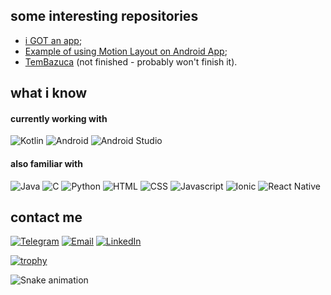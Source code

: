 ## some interesting repositories

- [i GOT an app](https://github.com/JuliaRAlves/iGOTanapp);
- [Example of using Motion Layout on Android App](https://github.com/JuliaRAlves/MotionLayoutExample);
- [TemBazuca](https://github.com/JuliaRAlves/TemBazuca) (not finished - probably won't finish it).

## what i know

#### currently working with

![Kotlin](https://img.shields.io/badge/Kotlin-0095D5?&style=for-the-badge&logo=kotlin&logoColor=white)
![Android](https://img.shields.io/badge/Android-3DDC84?style=for-the-badge&logo=android&logoColor=white)
![Android Studio](https://img.shields.io/badge/Android_Studio-3DDC84?style=for-the-badge&logo=android-studio&logoColor=white)

#### also familiar with

![Java](https://img.shields.io/badge/Java-ED8B00?style=for-the-badge&logo=java&logoColor=white)
![C](https://img.shields.io/badge/C-00599C?style=for-the-badge&logo=c&logoColor=white)
![Python](https://img.shields.io/badge/Python-14354C?style=for-the-badge&logo=python&logoColor=white)
![HTML](https://img.shields.io/badge/HTML5-E34F26?style=for-the-badge&logo=html5&logoColor=white)
![CSS](https://img.shields.io/badge/CSS3-1572B6?style=for-the-badge&logo=css3&logoColor=white)
![Javascript](https://img.shields.io/badge/JavaScript-F7DF1E?style=for-the-badge&logo=javascript&logoColor=black)
![Ionic](https://img.shields.io/badge/Ionic-3880FF?style=for-the-badge&logo=ionic&logoColor=white)
![React Native](https://img.shields.io/badge/React_Native-20232A?style=for-the-badge&logo=react&logoColor=61DAFB)

## contact me
[![Telegram](https://img.shields.io/badge/Telegram-2CA5E0?style=for-the-badge&logo=telegram&logoColor=white)](https://t.me/junyidark)
[![Email](https://img.shields.io/badge/Microsoft_Outlook-0078D4?style=for-the-badge&logo=microsoft-outlook&logoColor=white)](mailto:julia.rezende.18@hotmail.com)
[![LinkedIn](https://img.shields.io/badge/LinkedIn-0077B5?style=for-the-badge&logo=linkedin&logoColor=white)](https://www.linkedin.com/in/juliarezendealves/)

[![trophy](https://github-profile-trophy.vercel.app/?username=JuliaRAlves)](https://github.com/ryo-ma/github-profile-trophy)

![Snake animation](https://user-images.githubusercontent.com/50219994/213501800-7be6ef1b-cf46-4cc8-bd6a-39fac5a49261.svg)
